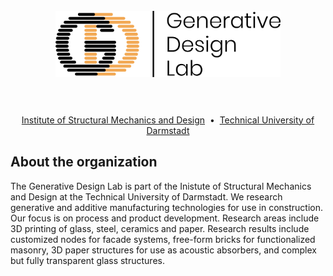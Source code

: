 <h1 align="center">
  <br>
  <img src="https://github.com/generative-design-lab/.github/raw/main/img/logo.png" alt="GDL" width="360">
  <br>
  <br>
</h1>

<p align="center">
  <a href=https://www.ismd.tu-darmstadt.de/das_institut_ismd/index.en.jsp>Institute of Structural Mechanics and Design</a> &nbsp;&#8226; &nbsp;<a href=https://www.tu-darmstadt.de>Technical University of Darmstadt</a>
</p>

## About the organization

The Generative Design Lab is part of the Inistute of Structural Mechanics and Design at the Technical University of Darmstadt. We research generative and additive manufacturing technologies for use in construction. Our focus is on process and product development. Research areas include 3D printing of glass, steel, ceramics and paper. Research results include customized nodes for facade systems, free-form bricks for functionalized masonry, 3D paper structures for use as acoustic absorbers, and complex but fully transparent glass structures.
